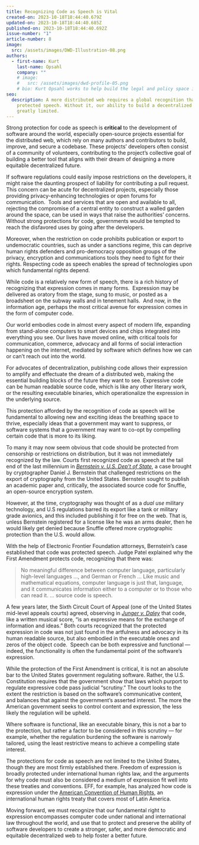 ```yaml
---
title: Recognizing Code as Speech is Vital
created-on: 2023-10-18T18:44:40.679Z
updated-on: 2023-10-18T18:44:40.685Z
published-on: 2023-10-18T18:44:40.692Z
issue-number: "1"
article-number: 8
image:
  src: /assets/images/DWD-Illustration-08.png
authors:
  - first-name: Kurt
    last-name: Opsahl
    company: ""
    # image:
    #   src: /assets/images/dwd-profile-05.png
    # bio: Kurt Opsahl works to help build the legal and policy space in which the decentralized web can thrive.
seo:
  description: A more distributed web requires a global recognition that code is
    protected speech. Without it, our ability to build a decentralized world is
    greatly limited.
---
```


Strong protection for code as speech is **critical** to the development of software around the world, especially open-source projects essential for the distributed web, which rely on many authors and contributors to build, improve, and secure a codebase. These projects’ developers often consist of a community of volunteers, contributing to the project’s collective goal of building a better tool that aligns with their dream of designing a more equitable decentralized future.  

If software regulations could easily impose restrictions on the developers, it might raise the daunting prospect of liability for contributing a pull request. This concern can be acute for decentralized projects, especially those providing privacy-enhancing technologies or open forums for communication.  Tools and services that are open and available to all, rejecting the compromise of a central entity to construct a walled garden around the space, can be used in ways that raise the authorities’ concerns. Without strong protections for code, governments would be tempted to reach the disfavored uses by going after the developers.

Moreover, when the restriction on code prohibits publication or export to undemocratic countries, such as under a sanctions regime, this can deprive human rights defenders and pro-democracy opposition groups of the privacy, encryption and communications tools they need to fight for their rights. Respecting code as speech enables the spread of technologies upon which fundamental rights depend.

While code is a relatively new form of speech, there is a rich history of recognizing that expression comes in many forms.  Expression may be delivered as oratory from the stage, sung to music, or posted as a broadsheet on the subway walls and in tenement halls.  And now, in the information age, perhaps the most critical avenue for expression comes in the form of computer code. 

Our world embodies code in almost every aspect of modern life, expanding from stand-alone computers to smart devices and chips integrated into everything you see. Our lives have moved online, with critical tools for communication, commerce, advocacy and all forms of social interaction happening on the internet, mediated by software which defines how we can or can’t reach out into the world.

For advocates of decentralization, publishing code allows their expression to amplify and effectuate the dream of a distributed web, making the essential building blocks of the future they want to see. Expressive code can be human readable source code, which is like any other literary work, or the resulting executable binaries, which operationalize the expression in the underlying source.

This protection afforded by the recognition of code as speech will be fundamental to allowing new and exciting ideas the breathing space to thrive, especially ideas that a government may want to suppress, or software systems that a government may want to co-opt by compelling certain code that is more to its liking.

To many it may now seem obvious that code should be protected from censorship or restrictions on distribution, but it was not immediately recognized by the law. Courts first recognized code as speech at the tail end of the last millennium in _[Bernstein v. U.S. Dep’t of State](https://scholar.google.com/scholar_case?case=114991681069810012)_, a case brought by cryptographer Daniel J. Bernstein that challenged restrictions on the export of cryptography from the United States. Bernstein sought to publish an academic paper and, critically, the associated source code for Snuffle, an open-source encryption system.

However, at the time, cryptography was thought of as a _dual use_ military technology, and U.S regulations barred its export like a tank or military grade avionics, and this included publishing it for free on the web. That is, unless Bernstein registered for a license like he was an arms dealer, then he would likely get denied because Snuffle offered more cryptographic protection than the U.S. would allow.

With the help of Electronic Frontier Foundation attorneys, Bernstein’s case established that code was protected speech. Judge Patel explained why the First Amendment protects code, recognizing that there was:

> No meaningful difference between computer language, particularly high-level languages …, and German or French … Like music and mathematical equations, computer language is just that, language, and it communicates information either to a computer or to those who can read it. ... source code is speech.  

A few years later, the Sixth Circuit Court of Appeal (one of the United States mid-level appeals courts) agreed, observing in _[Junger v. Daley](https://scholar.google.com/scholar_case?case=2653838863893184007)_ that code, like a written musical score, “is an expressive means for the exchange of information and ideas.” Both courts recognized that the protected expression in code was not just found in the artfulness and advocacy in its human readable source, but also embodied in the executable ones and zeros of the object code.  Speech can be both expressive and functional — indeed, the functionality is often the fundamental point of the software’s expression. 

While the protection of the First Amendment is critical, it is not an absolute bar to the United States government regulating software. Rather, the U.S. Constitution requires that the government show that laws which purport to regulate expressive code pass judicial “scrutiny.” The court looks to the extent the restriction is based on the software’s communicative content, and balances that against the government’s asserted interest. The more the American government seeks to control content and expression, the less likely the regulation will be upheld.  

Where software is functional, like an executable binary, this is not a bar to the protection, but rather a factor to be considered in this scrutiny — for example, whether the regulation burdening the software is narrowly tailored, using the least restrictive means to achieve a compelling state interest. 

The protections for code as speech are not limited to the United States, though they are most firmly established there. Freedom of expression is broadly protected under international human rights law, and the arguments for why code must also be considered a medium of expression fit well into these treaties and conventions. EFF, for example, has analyzed how code is expression under the [American Convention of Human Rights](https://www.eff.org/coders-rights-americas#code_is_expression), an international human rights treaty that covers most of Latin America. 

Moving forward, we must recognize that our fundamental right to expression encompasses computer code under national and international law throughout the world, and use that to protect and preserve the ability of software developers to create a stronger, safer, and more democratic and equitable decentralized web to help foster a better future.
